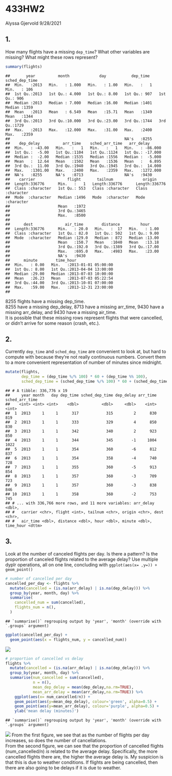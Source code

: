 433HW2
================
Alyssa Gjervold
9/28/2021

## 1\.

How many flights have a missing `dep_time`? What other variables are
missing? What might these rows represent?

``` r
summary(flights)
```

    ##       year          month             day           dep_time    sched_dep_time
    ##  Min.   :2013   Min.   : 1.000   Min.   : 1.00   Min.   :   1   Min.   : 106  
    ##  1st Qu.:2013   1st Qu.: 4.000   1st Qu.: 8.00   1st Qu.: 907   1st Qu.: 906  
    ##  Median :2013   Median : 7.000   Median :16.00   Median :1401   Median :1359  
    ##  Mean   :2013   Mean   : 6.549   Mean   :15.71   Mean   :1349   Mean   :1344  
    ##  3rd Qu.:2013   3rd Qu.:10.000   3rd Qu.:23.00   3rd Qu.:1744   3rd Qu.:1729  
    ##  Max.   :2013   Max.   :12.000   Max.   :31.00   Max.   :2400   Max.   :2359  
    ##                                                  NA's   :8255                 
    ##    dep_delay          arr_time    sched_arr_time   arr_delay       
    ##  Min.   : -43.00   Min.   :   1   Min.   :   1   Min.   : -86.000  
    ##  1st Qu.:  -5.00   1st Qu.:1104   1st Qu.:1124   1st Qu.: -17.000  
    ##  Median :  -2.00   Median :1535   Median :1556   Median :  -5.000  
    ##  Mean   :  12.64   Mean   :1502   Mean   :1536   Mean   :   6.895  
    ##  3rd Qu.:  11.00   3rd Qu.:1940   3rd Qu.:1945   3rd Qu.:  14.000  
    ##  Max.   :1301.00   Max.   :2400   Max.   :2359   Max.   :1272.000  
    ##  NA's   :8255      NA's   :8713                  NA's   :9430      
    ##    carrier              flight       tailnum             origin         
    ##  Length:336776      Min.   :   1   Length:336776      Length:336776     
    ##  Class :character   1st Qu.: 553   Class :character   Class :character  
    ##  Mode  :character   Median :1496   Mode  :character   Mode  :character  
    ##                     Mean   :1972                                        
    ##                     3rd Qu.:3465                                        
    ##                     Max.   :8500                                        
    ##                                                                         
    ##      dest              air_time        distance         hour      
    ##  Length:336776      Min.   : 20.0   Min.   :  17   Min.   : 1.00  
    ##  Class :character   1st Qu.: 82.0   1st Qu.: 502   1st Qu.: 9.00  
    ##  Mode  :character   Median :129.0   Median : 872   Median :13.00  
    ##                     Mean   :150.7   Mean   :1040   Mean   :13.18  
    ##                     3rd Qu.:192.0   3rd Qu.:1389   3rd Qu.:17.00  
    ##                     Max.   :695.0   Max.   :4983   Max.   :23.00  
    ##                     NA's   :9430                                  
    ##      minute        time_hour                  
    ##  Min.   : 0.00   Min.   :2013-01-01 05:00:00  
    ##  1st Qu.: 8.00   1st Qu.:2013-04-04 13:00:00  
    ##  Median :29.00   Median :2013-07-03 10:00:00  
    ##  Mean   :26.23   Mean   :2013-07-03 05:22:54  
    ##  3rd Qu.:44.00   3rd Qu.:2013-10-01 07:00:00  
    ##  Max.   :59.00   Max.   :2013-12-31 23:00:00  
    ## 

8255 flights have a missing dep\_time.  
8255 have a missing dep\_delay, 8713 have a missing arr\_time, 9430 have
a missing arr\_delay, and 9430 have a missing air\_time.  
It is possible that these missing rows represent flights that were
cancelled, or didn’t arrive for some reason (crash, etc.).

## 2\.

Currently `dep_time` and `sched_dep_time` are convenient to look at, but
hard to compute with because they’re not really continuous numbers.
Convert them to a more convenient representation of number of minutes
since midnight.

``` r
mutate(flights,
       dep_time = (dep_time %/% 100) * 60 + (dep_time %% 100),
       sched_dep_time = (sched_dep_time %/% 100) * 60 + (sched_dep_time %% 100))
```

    ## # A tibble: 336,776 x 19
    ##     year month   day dep_time sched_dep_time dep_delay arr_time sched_arr_time
    ##    <int> <int> <int>    <dbl>          <dbl>     <dbl>    <int>          <int>
    ##  1  2013     1     1      317            315         2      830            819
    ##  2  2013     1     1      333            329         4      850            830
    ##  3  2013     1     1      342            340         2      923            850
    ##  4  2013     1     1      344            345        -1     1004           1022
    ##  5  2013     1     1      354            360        -6      812            837
    ##  6  2013     1     1      354            358        -4      740            728
    ##  7  2013     1     1      355            360        -5      913            854
    ##  8  2013     1     1      357            360        -3      709            723
    ##  9  2013     1     1      357            360        -3      838            846
    ## 10  2013     1     1      358            360        -2      753            745
    ## # ... with 336,766 more rows, and 11 more variables: arr_delay <dbl>,
    ## #   carrier <chr>, flight <int>, tailnum <chr>, origin <chr>, dest <chr>,
    ## #   air_time <dbl>, distance <dbl>, hour <dbl>, minute <dbl>, time_hour <dttm>

## 3\.

Look at the number of canceled flights per day. Is there a pattern? Is
the proportion of canceled flights related to the average delay? Use
multiple dyplr operations, all on one line, concluding with
`ggplot(aes(x= ,y=)) + geom_point()`

``` r
# number of cancelled per day
cancelled_per_day <- flights %>%
  mutate(cancelled = (is.na(arr_delay) | is.na(dep_delay))) %>%
  group_by(year, month, day) %>%
  summarise(
    cancelled_num = sum(cancelled),
    flights_num = n(),
  )
```

    ## `summarise()` regrouping output by 'year', 'month' (override with `.groups` argument)

``` r
ggplot(cancelled_per_day) +
  geom_point(aes(x = flights_num, y = cancelled_num)) 
```

![](README_files/figure-gfm/unnamed-chunk-3-1.png)<!-- -->

``` r
# proportion of cancelled vs delay
flights %>%
  mutate(cancelled = (is.na(arr_delay) | is.na(dep_delay))) %>%
  group_by(year, month, day) %>%
  summarise(num_cancelled = sum(cancelled), 
            n = n(),
            mean_dep_delay = mean(dep_delay,na.rm=TRUE),
            mean_arr_delay = mean(arr_delay,na.rm=TRUE)) %>%
    ggplot(aes(x= num_cancelled/n)) + 
    geom_point(aes(y=mean_dep_delay), colour='green', alpha=0.5) + 
    geom_point(aes(y=mean_arr_delay), colour='purple', alpha=0.5) + 
    ylab('mean delay (minutes)')
```

    ## `summarise()` regrouping output by 'year', 'month' (override with `.groups` argument)

![](README_files/figure-gfm/unnamed-chunk-3-2.png)<!-- --> From the
first figure, we see that as the number of flights per day increases, so
does the number of cancellations.  
From the second figure, we can see that the proportion of cancelled
flights (num\_cancelled/n) *is* related to the average delay.
Specifically, the more cancelled flights there are, the higher the
average delay is. My suspicion is that this is due to weather
conditions. If flights are being cancelled, then there are also going to
be delays if it is due to weather.
